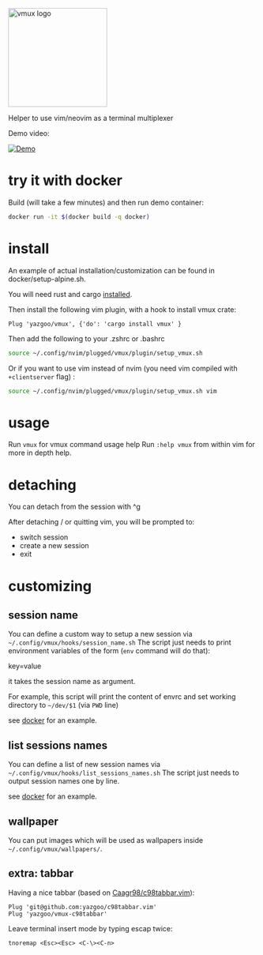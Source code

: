 <img src="vmux.png" alt="vmux logo" width="200"/>

Helper to use vim/neovim as a terminal multiplexer

Demo video:

[![Demo](https://img.youtube.com/vi/CnLlT0Wd_wY/0.jpg)](https://www.youtube.com/watch?v=CnLlT0Wd_wY)

# try it with docker

Build (will take a few minutes) and then run demo container:

```bash
docker run -it $(docker build -q docker)
```

# install 

An example of actual installation/customization can be found in docker/setup-alpine.sh.

You will need rust and cargo [installed](https://www.rust-lang.org/tools/install).

Then install the following vim plugin, with a hook to install vmux crate: 

```vimscript
Plug 'yazgoo/vmux', {'do': 'cargo install vmux' }
```

Then add the following to your .zshrc or .bashrc

```bash
source ~/.config/nvim/plugged/vmux/plugin/setup_vmux.sh
```

Or if you want to use vim instead of nvim (you need vim compiled with `+clientserver` flag) :

```bash
source ~/.config/nvim/plugged/vmux/plugin/setup_vmux.sh vim
```

# usage

Run `vmux` for vmux command usage help
Run `:help vmux` from within vim for more in depth help.

# detaching

You can detach from the session with ^g

After detaching / or quitting vim, you will be prompted to:

- switch session
- create a new session
- exit

# customizing

## session name

You can define a custom way to setup a new session via `~/.config/vmux/hooks/session_name.sh`
The script just needs to print environment variables of the form (`env` command will do that):

key=value

it takes the session name as argument.

For example, this script will print the content of envrc
and set working directory to `~/dev/$1` (via `PWD` line)

see [docker](docker/session_name.sh) for an example.

## list sessions names

You can define a list of new session names via `~/.config/vmux/hooks/list_sessions_names.sh`
The script just needs to output session names one by line.

see [docker](docker/list_sessions_names.sh) for an example.

## wallpaper

You can put images which will be used as wallpapers inside `~/.config/vmux/wallpapers/`.

## extra: tabbar

Having a nice tabbar (based on [Caagr98/c98tabbar.vim](https://github.com/Caagr98/c98tabbar.vim)):

```vimscript
Plug 'git@github.com:yazgoo/c98tabbar.vim'
Plug 'yazgoo/vmux-c98tabbar'
```

Leave terminal insert mode by typing escap twice: 
```vimscript
tnoremap <Esc><Esc> <C-\><C-n>
```

